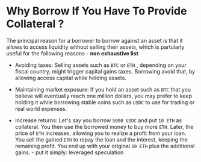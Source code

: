 # Why Borrow If You Have To Provide Collateral ?

The principal reason for a borrower to borrow against an asset is that it allows to access 
liquidity without selling their assets, which is partularly useful for the following 
reasons - **non exhaustive list**

*  Avoiding taxes: Selling assets such as `BTC` or `ETH` , depending on your fiscal country, 
might trigger capital gains taxes. Borrowing avoid that, by allowing access capital while 
holding assets.

* Maintaining market exposure: If you hold an asset such as `BTC` that you believe will 
eventually reach one million dollars, you may prefer to keep holding it while borrowing 
stable coins such as `USDC` to use for trading or real world expenses.

* Increase returns: Let's say you borrow `5000 USDC` and put `10 ETH` as collateral. You then 
use the borrowed money to buy more `ETH`. Later, the price of `ETH` increases, allowing you 
to realize a profit from your loan. You sell the gained `ETH` to repay the loan and the 
interest, keeping the remaining profit. You end up with your original `10 ETH` plus the 
additional gains. - put it simply: leveraged speculation




